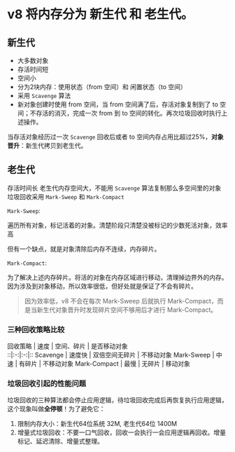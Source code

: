 # v8 将内存分为 新生代 和 老生代。

## 新生代

- 大多数对象
- 存活时间短
- 空间小
- 分为2块内存：使用状态（from 空间）和 闲置状态（to 空间）
- 采用 `Scavenge` 算法
- 新对象创建时使用 from 空间，当 from 空间满了后，存活对象复制到了 to 空间；不存活的消灭，完成一次 from 到 to 空间的转化。再次垃圾回收时执行上述操作。

当存活对象经历过一次 `Scavenge` 回收后或者 to 空间内存占用比超过25%，**对象晋升**：新生代拷贝到老生代。

## 老生代

存活时间长
老生代内存空间大，不能用 `Scavenge` 算法复制那么多空间里的对象
垃圾回收采用 `Mark-Sweep` 和 `Mark-Compact`

`Mark-Sweep`:

遍历所有对象，标记活着的对象。清楚阶段只清楚没被标记的少数死活对象，效率高

但有一个缺点，就是对象清除后内存不连续，内存碎片。

`Mark-Compact`:

为了解决上述内存碎片。将活的对象在内存区域进行移动，清理掉边界外的内存。因为涉及到对象移动，所以效率很低，但好处就是保证了不会有碎片。

> 因为效率低，v8 不会在每次 Mark-Sweep 后就执行 Mark-Compact，而是当新生代对象晋升时发现碎片空间不够用后才进行 Mark-Compact。

### 三种回收策略比较

回收策略 | 速度  | 空间、碎片 | 是否移动对象  
::|:-:|:-:|::
Scavenge  |  速度快 |  双倍空间无碎片 |  不移动对象
Mark-Sweep  | 中速  | 有碎片  |  不移动对象
Mark-Compact  | 最慢  | 无碎片  |  移动对象

### 垃圾回收引起的性能问题

垃圾回收的三种算法都会停止应用逻辑，待垃圾回收完成后再恢复执行应用逻辑，这个现象叫做**全停顿**！为了避免它：

1. 限制内存大小：新生代64位系统 32M, 老生代64位 1400M
1. 增量式垃圾回收：不要一口气回收，回收一会执行一会应用逻辑再回收。增量标记、延迟清除、增量式整理。